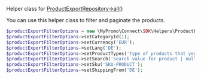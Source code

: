 Helper class for [ProductExportRepository->all()][ProductExportRepository]

You can use this helper class to filter and paginate the products.

```php
$productExportFilterOptions = new \MyPromo\Connect\SDK\Helpers\ProductExportFilterOptions();
$productExportFilterOptions->setCategoryId(1);
$productExportFilterOptions->setCurrency('EUR');
$productExportFilterOptions->setLang('DE');
$productExportFilterOptions->setProductTypes('type of products that you want to include');
$productExportFilterOptions->setSearch('search value for product | null');
$productExportFilterOptions->setSku('SKU-PRODUCT');
$productExportFilterOptions->setShippingFrom('DE');
```

[ProductExportRepository]: ../Repositories/ProductExportRepository.md
